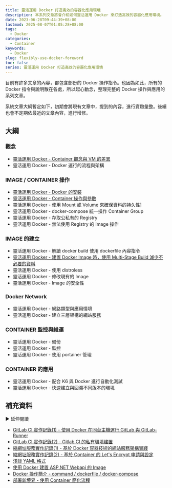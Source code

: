 ```yaml
---
title: 靈活運用 Docker 打造高效的容器化應用環境
description: 本系列文章將會介紹如何靈活運用 Docker 來打造高效的容器化應用環境。
date: 2023-06-28T09:44:39+08:00
lastmod: 2025-08-07T01:05:28+08:00
tags:
  - Docker
categories:
  - Container
keywords:
  - Docker
slug: flexibly-use-docker-foreword
toc: false
series: 靈活運用 Docker 打造高效的容器化應用環境
---
```

目前有許多文章的內容，都包含部份的 Docker 操作指令。也因為如此，所有的 Docker 指令與說明散在各處，所以起心動念，整理完整的 Docker 操作與應用的系列文章。

系統文章大綱暫定如下，初期會將現有文章中，提到的內容，進行資燉彙整。後續也會不定期依最近的文章內容，進行增修。

## 大綱

### 觀念

- [靈活運用 Docker - Container 觀念與 VM 的差異](../container-vm-difference/index.md)
- 靈活運用 Docker - Docker 運行的流程與架構

### IMAGE / CONTAINER 操作

- [靈活運用 Docker - Docker 的安裝](../install-docker/index.md)
- [靈活運用 Docker - Container 操作與參數](../docker-base-command-and-argument/index.md)
- 靈活運用 Docker - 使用 Mount 或 Volume 來確保資料的持久性]
- 靈活運用 Docker - docker-compose 統一操作 Container Group
- 靈活運用 Docker - 存取公私有的 Registry
- 靈活運用 Docker - 無法使用 Registry 的 Image 操作

### IMAGE 的建立

- 靈活運用 Docker - 解讀 docker build 使用 dockerfile 內容指令
- [靈活運用 Docker - 建置 Docker Image 時，使用 Multi-Stage Build 減少不必要的資料](../docker-build-use-multi-stage-build/index.md)
- 靈活運用 Docker - 使用 distroless
- 靈活運用 Docker - 修改現有的 Image
- 靈活運用 Docker - Image 的安全性

### Docker Network

- 靈活運用 Docker - 網路類型與應用情境
- 靈活運用 Docker - 建立三層架構的網站服務

### CONTAINER 監控與維運

- 靈活運用 Docker - 備份
- 靈活運用 Docker - 監控
- 靈活運用 Docker - 使用 portainer 管理

### CONTAINER 的應用

- 靈活運用 Docker - 配合 K6 與 Docker 進行自動化測試
- 靈活運用 Docker - 快速建立與回溯不同版本的環境

## 補充資料

▶ 延伸閱讀

- [GitLab CI 實作記錄(1) - 使用 Docker 在同台主機運行 GitLab 與 GitLab-Runner](../../../gitlab-and-runner-on-same-host-using-docker/index.md)
- [GitLab CI 實作記錄(2) - Gitlab CI 的私有環境建置](../../../build-gitlab-on-private-environment/index.md)
- [縮網址服務實作記錄(1) - 基於 Docker 容器技術的網站服務架構實踐](../../side-project/shorten-1-build-service-base-on-container/index.md)
- [縮網址服務實作記錄(2) - 基於 Container 的 Let's Encrypt 申請與設定](../../side-project/shorten-2-lets-encrypt-setting/index.md)
- [淺談 YAML 格式](../../build-automated-deploy/yaml/index.md)
- [使用 Docker 建置 ASP.NET Webapi 的 Image](../../../aspnet-webapi-containerized/index.md)
- [Docker 操作簡介 - command / dockerfile / docker-compose](../../build-automated-deploy/docker-operate/index.md)
- [部署新境界 - 使用 Container 簡化流程](../../build-automated-deploy/container-intro/index.md)
